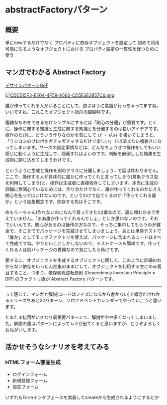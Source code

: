 # abstractFactoryパターン

## 概要
単にnewするだけでなく
プロパティに依存オブジェクトを設定して
初めて利用可能になるようなオブジェクトにおける
プロパティ設定の一貫性を保つために使う

## マンガでわかる Abstract Factory

[デザインパターン](https://qiita.com/tags/デザインパターン)[GoF](https://qiita.com/tags/gof)

[![CDD515F3-EE04-4F58-A560-CD5E3E2B57C6.png](https://qiita-user-contents.imgix.net/https%3A%2F%2Fqiita-image-store.s3.ap-northeast-1.amazonaws.com%2F0%2F11525%2Fdd6ad5ee-27a2-6832-541f-86f093f912f7.png?ixlib=rb-1.2.2&auto=format&gif-q=60&q=75&s=a6a0816458311524b09a2b96a2f3aa36)](https://qiita-user-contents.imgix.net/https%3A%2F%2Fqiita-image-store.s3.ap-northeast-1.amazonaws.com%2F0%2F11525%2Fdd6ad5ee-27a2-6832-541f-86f093f912f7.png?ixlib=rb-1.2.2&auto=format&gif-q=60&q=75&s=a6a0816458311524b09a2b96a2f3aa36)

誰か作ってくれる人がいることにして、遊ぶほうに意識が行っちゃってますね。いいですね、これこそオブジェクト指向の醍醐味です。

複雑なものをできるだけシンプルにするには「関心の分離」が重要です。とくに、操作に関する知識と生成に関する知識とを分離するのは良いアイデアです。操作のたびに、どういう作りなのかを気にして `if - else` を書いてしまうと、「ラジコンのプロポをガチャガチャするだけで楽しい」では済まない複雑さになってしまいます。サーボの設定事情などは、どんなちょうぜつ操作をしてもいい感じに動くように生成して、隠蔽すればよいのです。判断を前倒しした結果を生成物に閉じ込めてしまうわけです。

というふうに生成と操作を別のクラスに分離しましょう...で話は終わりません。ここで、操作する人が具体的に誰かに作ってくれと言ってしまう(具象クラス型を利用してしまう)と、操作は生成者に直接依存してしまいます。本当に生成の詳細に無関心でいるためには、作り方だけでなく、誰が作ってくれるのかにさえ関心を払ってはいけないのです。というわけで出てくるのが「作ってくれる誰か」という抽象概念です。依存する先はそこです。

めもりーちゃん(作れないのになんで買ってきた)は姫なので、誰に頼むかまで考えていません。「まあ誰か作ってくれるんでしょ」としか思わないのです。それでいいんです。関心があるのは操作の方なので、そっちに集中してもらうのが健全で、そこまででパッケージを完結させてしまいましょう。あとは単体テストで「誰か」としてモックファクトリを使えば、パッケージに含まれるコードはすべて完成ですね。やりたいことしかしないので、テストケースも簡単です。作ってくれる人は別パッケージの責務なので気にしたら負けです。

要するに、オブジェクトを生成するオブジェクトに関して、このように詳細のわからない依存をいったん抽象のままにして、オブジェクトを利用する方にのみ着目すること、つまり、依存関係逆転原則 (Dependency Inversion Principle = DIP) のファクトリ版が Abstract Factory パターンです。

------

って感じで、マンガと解説(コードはノイズになるから書かない)で概念だけわかるシリーズをあと22パターン、ソロアドベントカレンダーでやっていこうと思います。

たまたま初回がいきなり最重要パターンで、解説がやや多くなってしまいました。解説の量はパターンによってムラが出てくると思いますが、どうぞよろしくおねがいします。




## 活かせそうなシナリオを考えてみる

### HTMLフォーム部品生成

- ログインフォーム
- 新規登録フォーム
- 設定フォーム

いずれもFormインタフェースを実装してcreateから生成されるようにするとか



